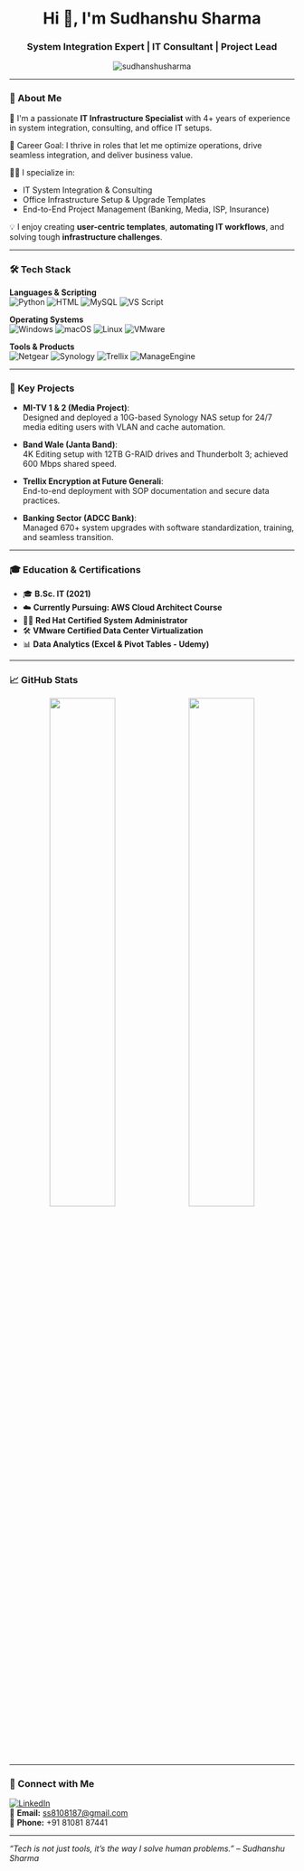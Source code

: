 <h1 align="center">Hi 👋, I'm Sudhanshu Sharma</h1>
<h3 align="center">System Integration Expert | IT Consultant | Project Lead</h3>

<p align="center">
  <img src="https://komarev.com/ghpvc/?username=sudhanshusharma&label=Profile%20views&color=0e75b6&style=flat" alt="sudhanshusharma" />
</p>

---

### 💼 About Me

🔧 I'm a passionate **IT Infrastructure Specialist** with 4+ years of experience in system integration, consulting, and office IT setups.

🎯 Career Goal: I thrive in roles that let me optimize operations, drive seamless integration, and deliver business value.

🧑‍💻 I specialize in:
- IT System Integration & Consulting
- Office Infrastructure Setup & Upgrade Templates
- End-to-End Project Management (Banking, Media, ISP, Insurance)

💡 I enjoy creating **user-centric templates**, **automating IT workflows**, and solving tough **infrastructure challenges**.

---

### 🛠️ Tech Stack

**Languages & Scripting**  
![Python](https://img.shields.io/badge/Python-3670A0?style=flat&logo=python&logoColor=white)
![HTML](https://img.shields.io/badge/HTML-e34c26?style=flat&logo=html5&logoColor=white)
![MySQL](https://img.shields.io/badge/MySQL-005C84?style=flat&logo=mysql&logoColor=white)
![VS Script](https://img.shields.io/badge/VBScript-FF6F00?style=flat)

**Operating Systems**  
![Windows](https://img.shields.io/badge/Windows-0078D6?style=flat&logo=windows&logoColor=white)
![macOS](https://img.shields.io/badge/macOS-000000?style=flat&logo=apple&logoColor=white)
![Linux](https://img.shields.io/badge/Linux-FCC624?style=flat&logo=linux&logoColor=black)
![VMware](https://img.shields.io/badge/VMware-607078?style=flat&logo=vmware&logoColor=white)

**Tools & Products**  
![Netgear](https://img.shields.io/badge/Netgear-black?style=flat)
![Synology](https://img.shields.io/badge/Synology-grey?style=flat)
![Trellix](https://img.shields.io/badge/Trellix-purple?style=flat)
![ManageEngine](https://img.shields.io/badge/ManageEngine-orange?style=flat)

---

### 📌 Key Projects

- **MI-TV 1 & 2 (Media Project)**:  
  Designed and deployed a 10G-based Synology NAS setup for 24/7 media editing users with VLAN and cache automation.

- **Band Wale (Janta Band)**:  
  4K Editing setup with 12TB G-RAID drives and Thunderbolt 3; achieved 600 Mbps shared speed.

- **Trellix Encryption at Future Generali**:  
  End-to-end deployment with SOP documentation and secure data practices.

- **Banking Sector (ADCC Bank)**:  
  Managed 670+ system upgrades with software standardization, training, and seamless transition.

---

### 🎓 Education & Certifications

- 🎓 **B.Sc. IT (2021)**
- ☁️ **Currently Pursuing: AWS Cloud Architect Course**
- 🧑‍💻 **Red Hat Certified System Administrator**
- 🛠 **VMware Certified Data Center Virtualization**
- 📊 **Data Analytics (Excel & Pivot Tables - Udemy)**

---

### 📈 GitHub Stats

<p align="center">
  <img src="https://github-readme-stats.vercel.app/api?username=sudhanshusharma&show_icons=true&theme=radical" width="48%"/>
  <img src="https://github-readme-streak-stats.herokuapp.com/?user=sudhanshusharma&theme=radical" width="48%"/>
</p>

---

### 🤝 Connect with Me

[![LinkedIn](https://img.shields.io/badge/LinkedIn-blue?style=flat&logo=linkedin&logoColor=white)](mailto:ss8108187@gmail.com)  
📧 **Email:** ss8108187@gmail.com  
📱 **Phone:** +91 81081 87441

---

*“Tech is not just tools, it’s the way I solve human problems.” – Sudhanshu Sharma*

